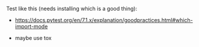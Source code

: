 Test like this (needs installing which is a good thing):

- https://docs.pytest.org/en/7.1.x/explanation/goodpractices.html#which-import-mode

- maybe use tox

